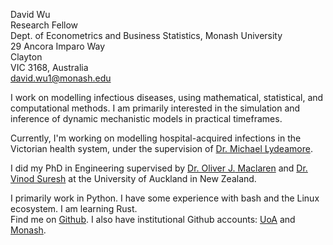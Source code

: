 David Wu  
Research Fellow  
Dept. of Econometrics and Business Statistics, Monash University  
29 Ancora Imparo Way  
Clayton  
VIC 3168, Australia  
david.wu1@monash.edu  

I work on modelling infectious diseases, using mathematical, statistical, and computational methods. I am primarily interested in the simulation and inference of dynamic mechanistic models in practical timeframes.  

Currently, I'm working on modelling hospital-acquired infections in the Victorian health system, under the supervision of [Dr. Michael Lydeamore](https://research.monash.edu/en/persons/michael-lydeamore).

I did my PhD in Engineering supervised by [Dr. Oliver J.](https://profiles.auckland.ac.nz/oliver-maclaren)[ Maclaren](https://omaclaren.com) and [Dr. Vinod Suresh](https://profiles.auckland.ac.nz/v-suresh) at the University of Auckland in New Zealand.

I primarily work in Python. I have some experience with bash and the Linux ecosystem. I am learning Rust.  
Find me on [Github](https://github.com/davidjxwu/). I also have institutional Github accounts: [UoA](https://github.com/dwu402) and [Monash](https://github.com/dwu0042).